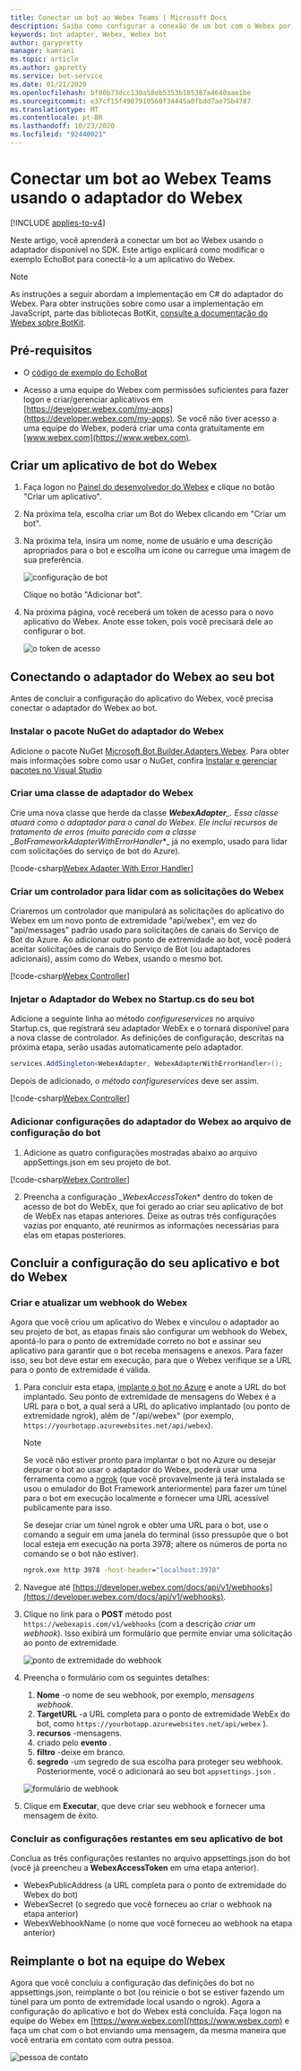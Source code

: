 ```yaml
---
title: Conectar um bot ao Webex Teams | Microsoft Docs
description: Saiba como configurar a conexão de um bot com o Webex por meio do adaptador do Webex.
keywords: bot adapter, Webex, Webex bot
author: garypretty
manager: kamrani
ms.topic: article
ms.author: gapretty
ms.service: bot-service
ms.date: 01/21/2020
ms.openlocfilehash: bf00b73dcc130a58eb5353b185387a4640aae1be
ms.sourcegitcommit: e37cf15f4907910560f34445a0fbdd7ae75b4787
ms.translationtype: MT
ms.contentlocale: pt-BR
ms.lasthandoff: 10/23/2020
ms.locfileid: "92440021"
---
```

# <a name="connect-a-bot-to-webex-teams-using-the-webex-adapter"></a>Conectar um bot ao Webex Teams usando o adaptador do Webex

[!INCLUDE [applies-to-v4](includes/applies-to-v4-current.md)]

Neste artigo, você aprenderá a conectar um bot ao Webex usando o adaptador disponível no SDK.  Este artigo explicará como modificar o exemplo EchoBot para conectá-lo a um aplicativo do Webex.

> [!NOTE]
> As instruções a seguir abordam a implementação em C# do adaptador do Webex. Para obter instruções sobre como usar a implementação em JavaScript, parte das bibliotecas BotKit, [consulte a documentação do Webex sobre BotKit](https://botkit.ai/docs/v4/platforms/webex.html).

## <a name="prerequisites"></a>Pré-requisitos

* O [código de exemplo do EchoBot](https://github.com/microsoft/BotBuilder-Samples/tree/master/samples/csharp_dotnetcore/02.echo-bot)

* Acesso a uma equipe do Webex com permissões suficientes para fazer logon e criar/gerenciar aplicativos em [https://developer.webex.com/my-apps](https://developer.webex.com/my-apps). Se você não tiver acesso a uma equipe do Webex, poderá criar uma conta gratuitamente em [www.webex.com](https://www.webex.com).

## <a name="create-a-webex-bot-app"></a>Criar um aplicativo de bot do Webex

1. Faça logon no [Painel do desenvolvedor do Webex](https://developer.webex.com/my-apps) e clique no botão "Criar um aplicativo".

2. Na próxima tela, escolha criar um Bot do Webex clicando em "Criar um bot".

3. Na próxima tela, insira um nome, nome de usuário e uma descrição apropriados para o bot e escolha um ícone ou carregue uma imagem de sua preferência.

    ![configuração de bot](~/media/bot-service-adapter-connect-webex/create-bot.png)

    Clique no botão "Adicionar bot".

4. Na próxima página, você receberá um token de acesso para o novo aplicativo do Webex. Anote esse token, pois você precisará dele ao configurar o bot.

    ![o token de acesso](~/media/bot-service-adapter-connect-webex/create-bot-settings.png)

## <a name="wiring-up-the-webex-adapter-in-your-bot"></a>Conectando o adaptador do Webex ao seu bot

Antes de concluir a configuração do aplicativo do Webex, você precisa conectar o adaptador do Webex ao bot.

### <a name="install-the-webex-adapter-nuget-package"></a>Instalar o pacote NuGet do adaptador do Webex

Adicione o pacote NuGet [Microsoft.Bot.Builder.Adapters.Webex](https://www.nuget.org/packages/Microsoft.Bot.Builder.Adapters.Webex/). Para obter mais informações sobre como usar o NuGet, confira [Instalar e gerenciar pacotes no Visual Studio](https://aka.ms/install-manage-packages-vs)

### <a name="create-a-webex-adapter-class"></a>Criar uma classe de adaptador do Webex

Crie uma nova classe que herde da classe ***WebexAdapter**_. Essa classe atuará como o adaptador para o canal do Webex. Ele inclui recursos de tratamento de erros (muito parecido com a classe _*_BotFrameworkAdapterWithErrorHandler_*_ já no exemplo, usado para lidar com solicitações do serviço de bot do Azure).

[!code-csharp[Webex Adapter With Error Handler](~/../botbuilder-samples/samples/csharp_dotnetcore/62.webex-adapter/Adapters/WebexAdapterWithErrorHandler.cs?range=11-29)]

### <a name="create-a-new-controller-for-handling-webex-requests"></a>Criar um controlador para lidar com as solicitações do Webex

Criaremos um controlador que manipulará as solicitações do aplicativo do Webex em um novo ponto de extremidade "api/webex", em vez do "api/messages" padrão usado para solicitações de canais do Serviço de Bot do Azure.  Ao adicionar outro ponto de extremidade ao bot, você poderá aceitar solicitações de canais do Serviço de Bot (ou adaptadores adicionais), assim como do Webex, usando o mesmo bot.

[!code-csharp[Webex Controller](~/../botbuilder-samples/samples/csharp_dotnetcore/62.webex-adapter/Controllers/WebexController.cs?range=12-32)]


### <a name="inject-webex-adapter-in-your-bot-startupcs"></a>Injetar o Adaptador do Webex no Startup.cs do seu bot

Adicione a seguinte linha ao método _*_configureservices_*_ no arquivo Startup.cs, que registrará seu adaptador WebEx e o tornará disponível para a nova classe de controlador.  As definições de configuração, descritas na próxima etapa, serão usadas automaticamente pelo adaptador.

```csharp
services.AddSingleton<WebexAdapter, WebexAdapterWithErrorHandler>();
```

Depois de adicionado, _*_o método configureservices_*_ deve ser assim.

[!code-csharp[Webex Controller](~/../botbuilder-samples/samples/csharp_dotnetcore/62.webex-adapter/Startup.cs?range=18-31)]


### <a name="add-webex-adapter-settings-to-your-bots-configuration-file"></a>Adicionar configurações do adaptador do Webex ao arquivo de configuração do bot

1. Adicione as quatro configurações mostradas abaixo ao arquivo appSettings.json em seu projeto de bot.

[!code-csharp[Webex Controller](~/../botbuilder-samples/samples/csharp_dotnetcore/62.webex-adapter/appsettings.json?range=1-6)]

2. Preencha a configuração _*WebexAccessToken** dentro do token de acesso de bot do WebEx, que foi gerado ao criar seu aplicativo de bot de WebEx nas etapas anteriores. Deixe as outras três configurações vazias por enquanto, até reunirmos as informações necessárias para elas em etapas posteriores.

## <a name="complete-configuration-of-your-webex-app-and-bot"></a>Concluir a configuração do seu aplicativo e bot do Webex

### <a name="create-and-update-a-webex-webhook"></a>Criar e atualizar um webhook do Webex

Agora que você criou um aplicativo do Webex e vinculou o adaptador ao seu projeto de bot, as etapas finais são configurar um webhook do Webex, apontá-lo para o ponto de extremidade correto no bot e assinar seu aplicativo para garantir que o bot receba mensagens e anexos. Para fazer isso, seu bot deve estar em execução, para que o Webex verifique se a URL para o ponto de extremidade é válida.

1. Para concluir esta etapa, [implante o bot no Azure](https://aka.ms/bot-builder-deploy-az-cli) e anote a URL do bot implantado. Seu ponto de extremidade de mensagens do Webex é a URL para o bot, a qual será a URL do aplicativo implantado (ou ponto de extremidade ngrok), além de "/api/webex" (por exemplo, `https://yourbotapp.azurewebsites.net/api/webex`).

    > [!NOTE]
    > Se você não estiver pronto para implantar o bot no Azure ou desejar depurar o bot ao usar o adaptador do Webex, poderá usar uma ferramenta como a [ngrok](https://www.ngrok.com) (que você provavelmente já terá instalada se usou o emulador do Bot Framework anteriormente) para fazer um túnel para o bot em execução localmente e fornecer uma URL acessível publicamente para isso.
    >
    > Se desejar criar um túnel ngrok e obter uma URL para o bot, use o comando a seguir em uma janela do terminal (isso pressupõe que o bot local esteja em execução na porta 3978; altere os números de porta no comando se o bot não estiver).
    >
    > ```cmd
    > ngrok.exe http 3978 -host-header="localhost:3978"
    > ```

2. Navegue até [https://developer.webex.com/docs/api/v1/webhooks](https://developer.webex.com/docs/api/v1/webhooks).


3. Clique no link para o **POST** método post `https://webexapis.com/v1/webhooks` (com a descrição *criar um webhook*). Isso exibirá um formulário que permite enviar uma solicitação ao ponto de extremidade.

    ![ponto de extremidade do webhook](~/media/bot-service-adapter-connect-webex/webex-webhook-post-endpoint.png)

4. Preencha o formulário com os seguintes detalhes:

    1. **Nome** -o nome de seu webhook, por exemplo, *mensagens webhook*.
    1. **TargetURL** -a URL completa para o ponto de extremidade WebEx do bot, como `https://yourbotapp.azurewebsites.net/api/webex` ).
    1. **recursos** -mensagens.
    1. criado pelo **evento** .
    1. **filtro** -deixe em branco.
    1. **segredo** -um segredo de sua escolha para proteger seu webhook. Posteriormente, você o adicionará ao seu bot `appsettings.json` .

    ![formulário de webhook](~/media/bot-service-adapter-connect-webex/webex-webhook-form.png)

5. Clique em **Executar**, que deve criar seu webhook e fornecer uma mensagem de êxito.

### <a name="complete-the-remaining-settings-in-your-bot-application"></a>Concluir as configurações restantes em seu aplicativo de bot

Conclua as três configurações restantes no arquivo appsettings.json do bot (você já preencheu a **WebexAccessToken** em uma etapa anterior).

* WebexPublicAddress (a URL completa para o ponto de extremidade do Webex do bot)
* WebexSecret (o segredo que você forneceu ao criar o webhook na etapa anterior)
* WebexWebhookName (o nome que você forneceu ao webhook na etapa anterior)

## <a name="re-deploy-your-bot-in-your-webex-team"></a>Reimplante o bot na equipe do Webex

Agora que você concluiu a configuração das definições do bot no appsettings.json, reimplante o bot (ou reinicie o bot se estiver fazendo um túnel para um ponto de extremidade local usando o ngrok).  Agora a configuração do aplicativo e bot do Webex está concluída.
Faça logon na equipe do Webex em [https://www.webex.com](https://www.webex.com) e faça um chat com o bot enviando uma mensagem, da mesma maneira que você entraria em contato com outra pessoa.

![pessoa de contato](~/media/bot-service-adapter-connect-webex/webex-contact-person.png)
